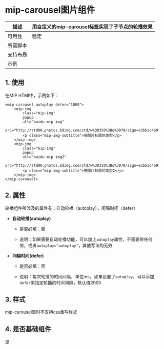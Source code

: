# mip-carousel图片组件

描述|用自定义的mip-carousel标签实现了子节点的轮播效果
----|----
可用性|稳定
所需脚本|
支持布局| 
示例|

## 1. 使用

在MIP HTMl中，示例如下：

```
<mip-carousel autoplay defer="1000">
    <mip-img 
        class="mip-img" 
        popup 
        alt="baidu mip img" 
        src="http://ztd00.photos.bdimg.com/ztd/w%3D350%3Bq%3D70/sign=e3bb1c4b97ef76c6d0d2fd2ead2d8cc7/f703738da9773912b57d4b0bff198618367ae205.jpg">
        <p class="mip-img-subtitle">带图片标题的类型</p>
    </mip-img>
    <mip-img 
        class="mip-img" 
        popup 
        alt="baidu mip img2" 
        src="http://ztd00.photos.bdimg.com/ztd/w%3D350%3Bq%3D70/sign=e3bb1c4b97ef76c6d0d2fd2ead2d8cc7/f703738da9773912b57d4b0bff198618367ae205.jpg">
        <p class="mip-img-subtitle">带图片标题的类型2</p>
    </mip-img>
</mip-carousel>
```
## 2. 属性

轮播组件所涉及的属性有：自动轮播（autoplay），间隔时间（defer）

- **自动轮播(autoplay)**

    - 是否必填：否

    - 说明：如果需要自动轮播功能，可以加上`autoplay`属性，不需要带任何值，或者`autoplay="autoplay"`，其他写法均无效

- **间隔时间(defer)**

    - 是否必填：否

    - 说明：每次轮播的时间间隔，单位ms，如果设置了`autoplay`，可以添加`defer`来指定轮播的时间间隔，默认值2000

## 3. 样式

mip-carousel暂时不支持css重写样式

## 4. 是否基础组件

是
